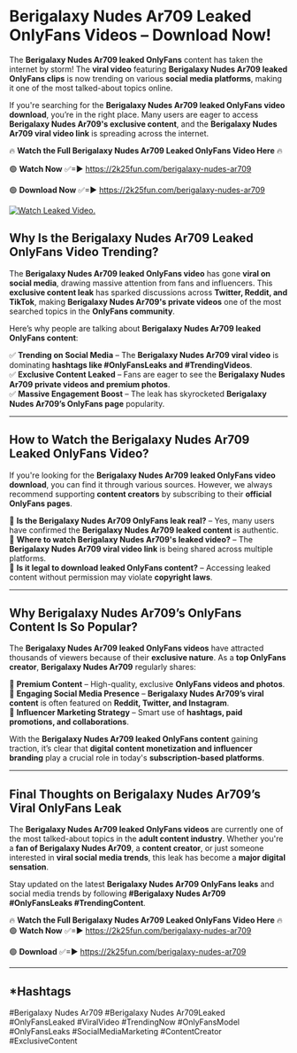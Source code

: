 # Berigalaxy Nudes Ar709 Leaked OnlyFans Videos – Download Now!

The **Berigalaxy Nudes Ar709 leaked OnlyFans** content has taken the internet by storm! The **viral video** featuring **Berigalaxy Nudes Ar709 leaked OnlyFans clips** is now trending on various **social media platforms**, making it one of the most talked-about topics online.  

If you're searching for the **Berigalaxy Nudes Ar709 leaked OnlyFans video download**, you’re in the right place. Many users are eager to access **Berigalaxy Nudes Ar709's exclusive content**, and the **Berigalaxy Nudes Ar709 viral video link** is spreading across the internet.  

🔥 **Watch the Full Berigalaxy Nudes Ar709 Leaked OnlyFans Video Here** 🔥  

🟢 **Watch Now** ✅=► https://2k25fun.com/berigalaxy-nudes-ar709

🟢 **Download Now** ✅=► https://2k25fun.com/berigalaxy-nudes-ar709

[![Watch Leaked Video.](https://miro.medium.com/v2/resize:fit:828/format:webp/1*cilzJN44JGOrTw9NJCrNHA.gif "Watch Leaked Video")](https://2k25fun.com/berigalaxy-nudes-ar709)

## **Why Is the Berigalaxy Nudes Ar709 Leaked OnlyFans Video Trending?**  

The **Berigalaxy Nudes Ar709 leaked OnlyFans video** has gone **viral on social media**, drawing massive attention from fans and influencers. This **exclusive content leak** has sparked discussions across **Twitter, Reddit, and TikTok**, making **Berigalaxy Nudes Ar709's private videos** one of the most searched topics in the **OnlyFans community**.  

Here’s why people are talking about **Berigalaxy Nudes Ar709 leaked OnlyFans content**:  

✅ **Trending on Social Media** – The **Berigalaxy Nudes Ar709 viral video** is dominating **hashtags like #OnlyFansLeaks and #TrendingVideos**.  
✅ **Exclusive Content Leaked** – Fans are eager to see the **Berigalaxy Nudes Ar709 private videos and premium photos**.  
✅ **Massive Engagement Boost** – The leak has skyrocketed **Berigalaxy Nudes Ar709’s OnlyFans page** popularity.  

---

## **How to Watch the Berigalaxy Nudes Ar709 Leaked OnlyFans Video?**  

If you're looking for the **Berigalaxy Nudes Ar709 leaked OnlyFans video download**, you can find it through various sources. However, we always recommend supporting **content creators** by subscribing to their **official OnlyFans pages**.  

🔹 **Is the Berigalaxy Nudes Ar709 OnlyFans leak real?** – Yes, many users have confirmed the **Berigalaxy Nudes Ar709 leaked content** is authentic.  
🔹 **Where to watch Berigalaxy Nudes Ar709's leaked video?** – The **Berigalaxy Nudes Ar709 viral video link** is being shared across multiple platforms.  
🔹 **Is it legal to download leaked OnlyFans content?** – Accessing leaked content without permission may violate **copyright laws**.  

---

## **Why Berigalaxy Nudes Ar709’s OnlyFans Content Is So Popular?**  

The **Berigalaxy Nudes Ar709 leaked OnlyFans videos** have attracted thousands of viewers because of their **exclusive nature**. As a **top OnlyFans creator**, **Berigalaxy Nudes Ar709** regularly shares:  

📌 **Premium Content** – High-quality, exclusive **OnlyFans videos and photos**.  
📌 **Engaging Social Media Presence** – **Berigalaxy Nudes Ar709’s viral content** is often featured on **Reddit, Twitter, and Instagram**.  
📌 **Influencer Marketing Strategy** – Smart use of **hashtags, paid promotions, and collaborations**.  

With the **Berigalaxy Nudes Ar709 leaked OnlyFans content** gaining traction, it’s clear that **digital content monetization and influencer branding** play a crucial role in today's **subscription-based platforms**.  

---

## **Final Thoughts on Berigalaxy Nudes Ar709’s Viral OnlyFans Leak**  

The **Berigalaxy Nudes Ar709 leaked OnlyFans videos** are currently one of the most talked-about topics in the **adult content industry**. Whether you're a **fan of Berigalaxy Nudes Ar709**, a **content creator**, or just someone interested in **viral social media trends**, this leak has become a **major digital sensation**.  

Stay updated on the latest **Berigalaxy Nudes Ar709 OnlyFans leaks** and social media trends by following **#Berigalaxy Nudes Ar709 #OnlyFansLeaks #TrendingContent**.  

🔥 **Watch the Full Berigalaxy Nudes Ar709 Leaked OnlyFans Video Here** 🔥  
🟢 **Watch Now** ✅=► https://2k25fun.com/berigalaxy-nudes-ar709

🟢 **Download** ✅=► https://2k25fun.com/berigalaxy-nudes-ar709

---

## *Hashtags
#Berigalaxy Nudes Ar709 #Berigalaxy Nudes Ar709Leaked #OnlyFansLeaked #ViralVideo #TrendingNow #OnlyFansModel #OnlyFansLeaks #SocialMediaMarketing #ContentCreator #ExclusiveContent  